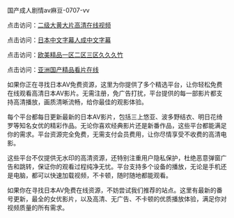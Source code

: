 
国产成人剧情av麻豆-0707-vv


点击访问：<a href="https://gfd-5xg.pages.dev/">二级大黄大片高清在线视频</a>

点击访问：<a href="https://gda-c7m.pages.dev/">日本中文字幕人成中文字幕</a>

点击访问：<a href="https://vassv.pages.dev/">欧美精品一区二区三区久久久竹</a>

点击访问：<a href="https://gfd-5xg.pages.dev/">亚洲国产精品看片在线</a>

如果你正在寻找日本AV免费资源，这里为你提供了多个精选平台，让你轻松免费在线观看高清日本AV影片。无需注册，免广告打扰，平台提供的每一部影片都支持高清播放，画质清晰流畅，给你最佳的观影体验。

每个平台都每日更新最新的日本AV影片，包括三上悠亚、波多野结衣、明日花绮罗等知名女优的精彩作品。无论你喜欢经典影片还是新番作品，这些平台都能满足你的需求。平台资源完全免费，无需支付会员费用，让你尽情享受不收费的高清电影。

这些平台不仅提供无水印的高清资源，还特别注重用户隐私保护，杜绝恶意弹窗广告和跳转，保证你的观看过程纯净无忧。平台支持多个设备的播放，无论是手机还是电脑，都可以快速加载视频，不卡顿，随时随地都能观看。

如果你在寻找日本AV免费在线资源，不妨尝试我们推荐的站点。这里有最新的番号更新，最全的女优影片，以及高清、无广告、不卡顿的优质播放体验，满足你对视频质量的所有需求。
<span style="display:none;">[Canonical link](https://github.com/vv20250707/vv04 ）</span>
